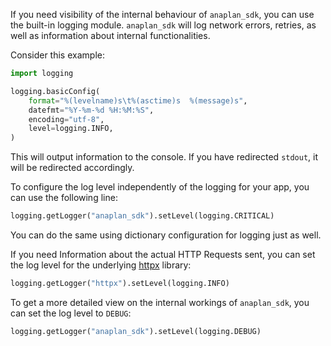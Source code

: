 If you need visibility of the internal behaviour of `anaplan_sdk`, you can use the built-in logging
module. `anaplan_sdk` will log network errors, retries, as well as information about internal functionalities.

Consider this example:

```python
import logging

logging.basicConfig(
    format="%(levelname)s\t%(asctime)s  %(message)s",
    datefmt="%Y-%m-%d %H:%M:%S",
    encoding="utf-8",
    level=logging.INFO,
)
```

This will output information to the console. If you have redirected `stdout`, it will be redirected accordingly.

To configure the log level independently of the logging for your app, you can use the following line:

```python
logging.getLogger("anaplan_sdk").setLevel(logging.CRITICAL)
```

You can do the same using dictionary configuration for logging just as well.

If you need Information about the actual HTTP Requests sent, you can set the log level for the
underlying [httpx](https://www.python-httpx.org/) library:

```python
logging.getLogger("httpx").setLevel(logging.INFO)
```

To get a more detailed view on the internal workings of `anaplan_sdk`, you can set the log level to `DEBUG`:

```python
logging.getLogger("anaplan_sdk").setLevel(logging.DEBUG)
```

